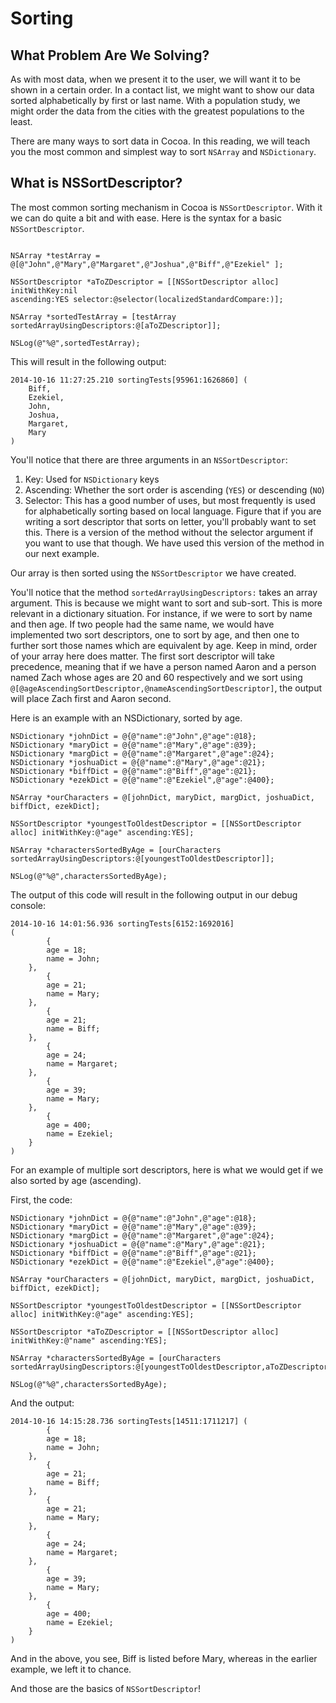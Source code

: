 # Sorting

## What Problem Are We Solving?

As with most data, when we present it to the user, we will want it to be shown
in a certain order. In a contact list, we might want to show our data sorted
alphabetically by first or last name. With a population study, we might order
the data from the cities with the greatest populations to the least.

There are many ways to sort data in Cocoa. In this reading, we will teach you
the most common and simplest way to sort `NSArray` and `NSDictionary`.

## What is NSSortDescriptor?

The most common  sorting mechanism in Cocoa is `NSSortDescriptor`. With it we can do quite a
bit and with ease. Here is the syntax for a basic `NSSortDescriptor`.

```objc

NSArray *testArray = @[@"John",@"Mary",@"Margaret",@"Joshua",@"Biff",@"Ezekiel" ];
    
NSSortDescriptor *aToZDescriptor = [[NSSortDescriptor alloc] initWithKey:nil 
ascending:YES selector:@selector(localizedStandardCompare:)];
    
NSArray *sortedTestArray = [testArray sortedArrayUsingDescriptors:@[aToZDescriptor]];
    
NSLog(@"%@",sortedTestArray);

```

This will result in the following output:

```
2014-10-16 11:27:25.210 sortingTests[95961:1626860] (
    Biff,
    Ezekiel,
    John,
    Joshua,
    Margaret,
    Mary
)
```

You'll notice that there are three arguments in an `NSSortDescriptor`:

1. Key: Used for `NSDictionary` keys
2. Ascending: Whether the sort order is ascending (`YES`) or descending (`NO`)
3. Selector: This has a good number of uses, but most frequently is used for alphabetically sorting based on local language. Figure that if you are writing a sort descriptor that sorts on letter, you'll probably want to set this. There is a version of the method without the selector argument if you want to use that though. We have used this version of the method in our next example.

Our array is then sorted using the `NSSortDescriptor` we have created. 

You'll notice that the method `sortedArrayUsingDescriptors:` takes an array argument. This is because we might want to sort and sub-sort. This is more relevant in a dictionary situation. For instance, if we were to sort by name and then age. If two people had the same name, we would have implemented two sort descriptors, one to sort by age, and then one to further sort those names which are equivalent by age. Keep in mind, order of your array here does matter. The first sort descriptor will take precedence, meaning that if we have a person named Aaron and a person named Zach whose ages are 20 and 60 respectively and we sort using `@[@ageAscendingSortDescriptor,@nameAscendingSortDescriptor]`, the output will place Zach first and Aaron second.

Here is an example with an NSDictionary, sorted by age.

```
NSDictionary *johnDict = @{@"name":@"John",@"age":@18};
NSDictionary *maryDict = @{@"name":@"Mary",@"age":@39};
NSDictionary *margDict = @{@"name":@"Margaret",@"age":@24};
NSDictionary *joshuaDict = @{@"name":@"Mary",@"age":@21};
NSDictionary *biffDict = @{@"name":@"Biff",@"age":@21};
NSDictionary *ezekDict = @{@"name":@"Ezekiel",@"age":@400};
    
NSArray *ourCharacters = @[johnDict, maryDict, margDict, joshuaDict, biffDict, ezekDict];
    
NSSortDescriptor *youngestToOldestDescriptor = [[NSSortDescriptor alloc] initWithKey:@"age" ascending:YES];
    
NSArray *charactersSortedByAge = [ourCharacters sortedArrayUsingDescriptors:@[youngestToOldestDescriptor]];
    
NSLog(@"%@",charactersSortedByAge);
```

The output of this code will result in the following output in our debug console:

```
2014-10-16 14:01:56.936 sortingTests[6152:1692016] 
(
        {
        age = 18;
        name = John;
    },
        {
        age = 21;
        name = Mary;
    },
        {
        age = 21;
        name = Biff;
    },
        {
        age = 24;
        name = Margaret;
    },
        {
        age = 39;
        name = Mary;
    },
        {
        age = 400;
        name = Ezekiel;
    }
)
```
For an example of multiple sort descriptors, here is what we would get if we also sorted by age (ascending).

First, the code:

```
NSDictionary *johnDict = @{@"name":@"John",@"age":@18};
NSDictionary *maryDict = @{@"name":@"Mary",@"age":@39};
NSDictionary *margDict = @{@"name":@"Margaret",@"age":@24};
NSDictionary *joshuaDict = @{@"name":@"Mary",@"age":@21};
NSDictionary *biffDict = @{@"name":@"Biff",@"age":@21};
NSDictionary *ezekDict = @{@"name":@"Ezekiel",@"age":@400};
    
NSArray *ourCharacters = @[johnDict, maryDict, margDict, joshuaDict, biffDict, ezekDict];
    
NSSortDescriptor *youngestToOldestDescriptor = [[NSSortDescriptor alloc] initWithKey:@"age" ascending:YES];
   
NSSortDescriptor *aToZDescriptor = [[NSSortDescriptor alloc] initWithKey:@"name" ascending:YES];
    
NSArray *charactersSortedByAge = [ourCharacters sortedArrayUsingDescriptors:@[youngestToOldestDescriptor,aToZDescriptor]];
    
NSLog(@"%@",charactersSortedByAge);
```

And the output:
```
2014-10-16 14:15:28.736 sortingTests[14511:1711217] (
        {
        age = 18;
        name = John;
    },
        {
        age = 21;
        name = Biff;
    },
        {
        age = 21;
        name = Mary;
    },
        {
        age = 24;
        name = Margaret;
    },
        {
        age = 39;
        name = Mary;
    },
        {
        age = 400;
        name = Ezekiel;
    }
)
```
And in the above, you see, Biff is listed before Mary, whereas in the earlier example, we left it to chance.

And those are the basics of `NSSortDescriptor`!
